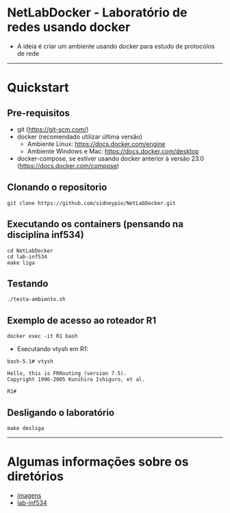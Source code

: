 # NetLabDocker - Laboratório de redes usando docker
* A ideia é criar um ambiente usando docker para estudo de protocolos de rede

--- 

# Quickstart
## Pre-requisitos
* git (https://git-scm.com/)
* docker  (recomendado utilizar última versão)
  * Ambiente Linux: https://docs.docker.com/engine
  * Ambiente Windows e Mac: https://docs.docker.com/desktop
* docker-compose, se estiver usando docker anterior à versão 23.0 (https://docs.docker.com/compose)
## Clonando o repositorio
```
git clone https://github.com/sidneypio/NetLabDocker.git
```

## Executando os containers (pensando na disciplina inf534)
```
cd NetLabDocker
cd lab-inf534
make liga
```

## Testando 
```
./testa-ambiente.sh
```

## Exemplo de acesso ao roteador R1
```
docker exec -it R1 bash
```
* Executando vtysh em R1:
```
bash-5.1# vtysh

Hello, this is FRRouting (version 7.5).
Copyright 1996-2005 Kunihiro Ishiguro, et al.

R1# 
```

## Desligando o laboratório
```
make desliga
```

---

# Algumas informações sobre os diretórios

* [imagens](https://github.com/sidneypio/NetLabDocker/tree/main/imagens#readme)
* [lab-inf534](https://github.com/sidneypio/NetLabDocker/tree/main/lab-inf534#readme)


